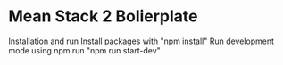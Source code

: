 # Mean Stack 2 Bolierplate
Installation and run
Install packages with "npm install"
Run development mode using npm run "npm run start-dev"